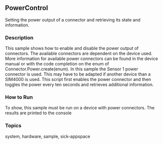 ## PowerControl

Setting the power output of a connector and retrieving its state and information.

### Description

This sample shows how to enable and disable the power output of connectors.
The available connectors are dependent on the device used. More information for
available power connectors can be found in the device manual or with the
code completion on the enum of Connector.Power.create(enum). In this sample
the Sensor 1 power connector is used. This may have to be adapted if another
device than a SIM4000 is used.
This script first enables the power connector and then toggles the power every
ten seconds and retrieves additional information.

### How to Run

To show, this sample must be run on a device with power connectors.
The results are printed to the console

### Topics

system, hardware, sample, sick-appspace
